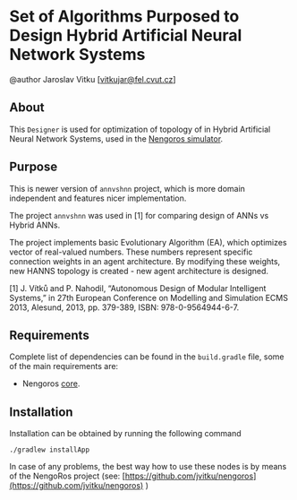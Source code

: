 Set of Algorithms Purposed to Design Hybrid Artificial Neural Network Systems
====================================================

@author Jaroslav Vitku [vitkujar@fel.cvut.cz]

About
------

This `Designer` is used for optimization of topology of in Hybrid Artificial Neural Network Systems, used in the [Nengoros simulator](http://nengoros.wordpress.com). 


Purpose
---------

This is newer version of `annvshnn` project, which is more domain independent and features nicer implementation. 

The project `annvshnn` was used in [1] for comparing design of ANNs vs Hybrid ANNs. 

The project implements basic Evolutionary Algorithm (EA), which optimizes vector of real-valued numbers. These numbers represent specific connection weights in an agent architecture. By modifying these weights, new HANNS topology is created - new agent architecture is designed. 

[1] J. Vítků and P. Nahodil, “Autonomous Design of Modular Intelligent Systems,” in 27th European Conference on Modelling and Simulation ECMS 2013, Alesund, 2013, pp. 379-389, ISBN: 978-0-9564944-6-7.


Requirements
------------------
Complete list of dependencies can be found in the `build.gradle` file, some of the main requirements are:

* Nengoros [core](https://github.com/jvitku/nengoros).

Installation
------------------

Installation can be obtained by running the following command

	./gradlew installApp

In case of any problems, the best way how to use these nodes is by means of the NengoRos project (see: [https://github.com/jvitku/nengoros](https://github.com/jvitku/nengoros) )

